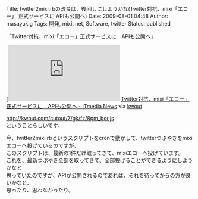Title: twitter2mixi.rbの改良は、後回しにしようかな(Twitter対抗、mixi「エコー」 正式サービスに APIも公開へ)
Date: 2009-08-01 04:48
Author: masayukig
Tags: 開発, mixi, net, Software, twitter
Status: published

「Twitter対抗、mixi「エコー」正式サービスに　APIも公開へ」


[![http://www.itmedia.co.jp/news/articles/0907/31/news085.html](http://kwout.com/cutout/7/gk/fz/8pm_bor.jpg "Twitter対抗、mixi「エコー」正式サービスに　APIも公開へ - ITmedia News"){width="423"
height="116"}](http://www.itmedia.co.jp/news/articles/0907/31/news085.html)
[Twitter対抗、mixi「エコー」正式サービスに　APIも公開へ - ITmedia
News](http://www.itmedia.co.jp/news/articles/0907/31/news085.html) via
[kwout](http://itmedia.kwout.com/quote/7gkfz8pm)


<http://kwout.com/cutout/7/gk/fz/8pm_bor.js>  
ということらしいです。

今、twitter2mixi.rbというスクリプトをcronで動かして、twitterつぶやきをmixiエコーへ投げているのですが、  
このスクリプトは、最新の1件だけ取ってきて、mixiエコーへ投げています。  
これを、最新つぶやき全部を取ってきて、全部投げることができるようにしようかなと  
思っていたのですが、APIが公開されるのであれば、それを待ってからの方が良いかなと、  
思ったり、思わなかったり。
